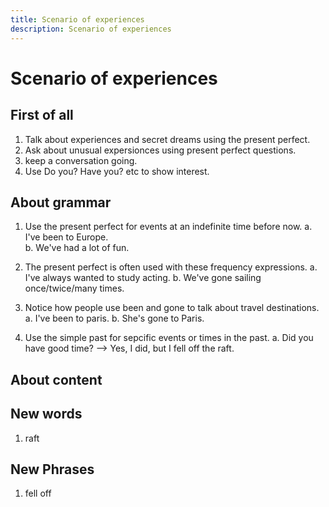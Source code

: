 ```yaml
---
title: Scenario of experiences
description: Scenario of experiences
---
```


# Scenario of experiences

## First of all

1. Talk about experiences and secret dreams using the present perfect.
2. Ask about unusual expersionces using present perfect questions.
3. keep a conversation going.
4. Use Do you? Have you? etc to show interest.  

## About grammar

1. Use the present perfect for events at an indefinite time before now.
    a. I've been to Europe.  
    b. We've had a lot of fun.

2. The present perfect is often used with these frequency expressions.
    a. I've always wanted to study acting.
    b. We've gone sailing once/twice/many times.

3. Notice how people use been and gone to talk about travel destinations.
    a. I've been to paris.
    b. She's gone to Paris.

4. Use the simple past for sepcific events or times in the past.
    a. Did you have good time? --> Yes, I did, but I fell off the raft.  

## About content

## New words

1. raft

## New Phrases

1. fell off
